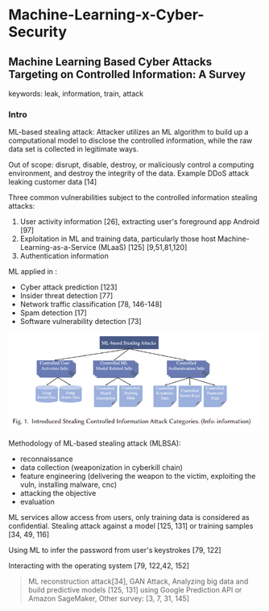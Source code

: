 # Machine-Learning-x-Cyber-Security

## Machine Learning Based Cyber Attacks Targeting on Controlled Information: A Survey
keywords: leak, information, train, attack

### Intro
ML-based stealing attack: Attacker utilizes an ML algorithm to build up a computational model to disclose the controlled information, while the raw data set is collected in legitimate ways.

Out of scope: disrupt, disable, destroy, or maliciously control a computing environment, and destroy the integrity of the data. Example DDoS attack leaking customer data [14]

Three common vulnerabilities subject to the controlled information stealing attacks:
1. User activity information [26], extracting user's foreground app Android [97]
2. Exploitation in ML and training data, particularly those host Machine-Learning-as-a-Service (MLaaS) [125] [9,51,81,120]
3. Authentication information

ML applied in :
- Cyber attack prediction [123] 
- Insider threat detection [77]
- Network traffic classification [78, 146-148]
- Spam detection [17]
- Software vulnerability detection [73]

![](attachments/Pasted%20image%2020211116005325.png)

Methodology of ML-based stealing attack (MLBSA):
- reconnaissance
- data collection (weaponization in cyberkill chain)
- feature engineering (delivering the weapon to the victim, exploiting the vuln, installing malware, cnc)
- attacking the objective
- evaluation

ML services allow access from users, only training data is considered as confidential. Stealing attack against a model [125, 131] or training samples [34, 49, 116]

Using ML to infer the password from user's keystrokes [79, 122]

Interacting with the operating system [79, 122,42, 152]




> ML reconstruction attack[34], GAN Attack, Analyzing big data and build predictive models [125, 131] using Google Prediction API or Amazon SageMaker,
> Other survey: [3, 7, 31, 145]